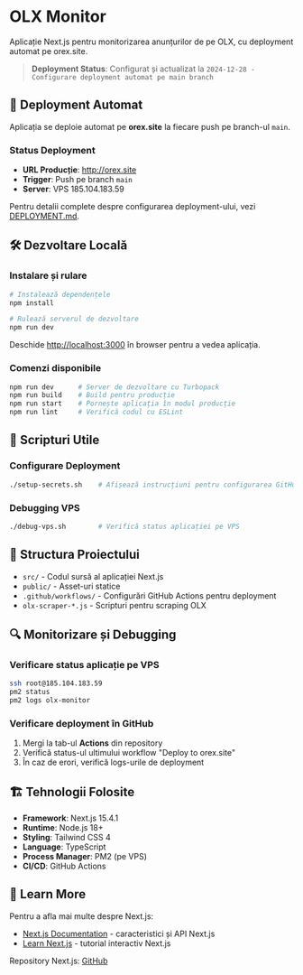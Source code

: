 # OLX Monitor

Aplicație Next.js pentru monitorizarea anunțurilor de pe OLX, cu deployment automat pe orex.site.

> **Deployment Status**: Configurat și actualizat la `2024-12-28 - Configurare deployment automat pe main branch`

## 🚀 Deployment Automat

Aplicația se deploie automat pe **orex.site** la fiecare push pe branch-ul `main`.

### Status Deployment
- **URL Producție**: http://orex.site
- **Trigger**: Push pe branch `main`
- **Server**: VPS 185.104.183.59

Pentru detalii complete despre configurarea deployment-ului, vezi [DEPLOYMENT.md](./DEPLOYMENT.md).

## 🛠️ Dezvoltare Locală

### Instalare și rulare

```bash
# Instalează dependențele
npm install

# Rulează serverul de dezvoltare
npm run dev
```

Deschide [http://localhost:3000](http://localhost:3000) în browser pentru a vedea aplicația.

### Comenzi disponibile

```bash
npm run dev      # Server de dezvoltare cu Turbopack
npm run build    # Build pentru producție
npm run start    # Pornește aplicația în modul producție
npm run lint     # Verifică codul cu ESLint
```

## 🔧 Scripturi Utile

### Configurare Deployment
```bash
./setup-secrets.sh    # Afișează instrucțiuni pentru configurarea GitHub Secrets
```

### Debugging VPS
```bash
./debug-vps.sh        # Verifică status aplicației pe VPS
```

## 📁 Structura Proiectului

- `src/` - Codul sursă al aplicației Next.js
- `public/` - Asset-uri statice
- `.github/workflows/` - Configurări GitHub Actions pentru deployment
- `olx-scraper-*.js` - Scripturi pentru scraping OLX

## 🔍 Monitorizare și Debugging

### Verificare status aplicație pe VPS
```bash
ssh root@185.104.183.59
pm2 status
pm2 logs olx-monitor
```

### Verificare deployment în GitHub
1. Mergi la tab-ul **Actions** din repository
2. Verifică status-ul ultimului workflow "Deploy to orex.site"
3. În caz de erori, verifică logs-urile de deployment

## 🏗️ Tehnologii Folosite

- **Framework**: Next.js 15.4.1
- **Runtime**: Node.js 18+
- **Styling**: Tailwind CSS 4
- **Language**: TypeScript
- **Process Manager**: PM2 (pe VPS)
- **CI/CD**: GitHub Actions

## 📖 Learn More

Pentru a afla mai multe despre Next.js:

- [Next.js Documentation](https://nextjs.org/docs) - caracteristici și API Next.js
- [Learn Next.js](https://nextjs.org/learn) - tutorial interactiv Next.js

Repository Next.js: [GitHub](https://github.com/vercel/next.js)
